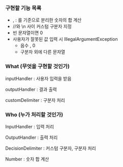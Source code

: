 ### 구현할 기능 목록

- , : 를 기준으로 분리한 숫자의 합 계산
- //와 \n 사이 커스텀 구분자 지정
- 빈 문자열이면 0
- 사용자가 잘못된 값 입력 시 IllegalArgumentException
    - 음수 , 0
    - 구분자 외에 다른 문자열

### What (무엇을 구현할 것인가)

inputHandler : 사용자 입력을 받음

outputHandler : 결과 출력

customDelimiter : 구분자 처리

### Who (누가 처리할 것인가)

InputHandler : 입력 처리

OutputHandler : 출력 처리

DecisionDelimiter : 커스텀 구분자, 구분자 처리

Number : 숫자 합 계산